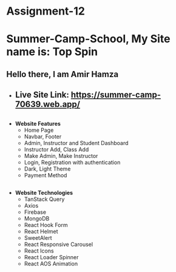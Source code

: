 #  Assignment-12

# Summer-Camp-School, My Site name is: **Top Spin**

## Hello there, I am Amir Hamza

- ## Live Site Link: https://summer-camp-70639.web.app/
##
- **Website Features**
    - Home Page
    - Navbar, Footer
    - Admin, Instructor and Student Dashboard
    - Instructor Add, Class Add
    - Make Admin, Make Instructor
    - Login, Registration with authentication
    - Dark, Light Theme
    - Payment Method

##
- **Website Technologies**
    - TanStack Query
    - Axios
    - Firebase
    - MongoDB
    - React Hook Form
    - React Helmet
    - SweetAlert
    - React Responsive Carousel
    - React Icons
    - React Loader Spinner
    - React AOS Animation